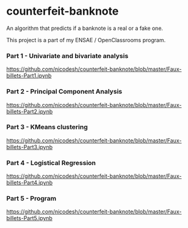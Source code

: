 # counterfeit-banknote
An algorithm that predicts if a banknote is a real or a fake one.

This project is a part of my ENSAE / OpenClassrooms program.

### Part 1 - Univariate and bivariate analysis
https://github.com/nicodesh/counterfeit-banknote/blob/master/Faux-billets-Part1.ipynb

### Part 2 - Principal Component Analysis
https://github.com/nicodesh/counterfeit-banknote/blob/master/Faux-billets-Part2.ipynb

### Part 3 - KMeans clustering
https://github.com/nicodesh/counterfeit-banknote/blob/master/Faux-billets-Part3.ipynb

### Part 4 - Logistical Regression
https://github.com/nicodesh/counterfeit-banknote/blob/master/Faux-billets-Part4.ipynb

### Part 5 - Program
https://github.com/nicodesh/counterfeit-banknote/blob/master/Faux-billets-Part5.ipynb
